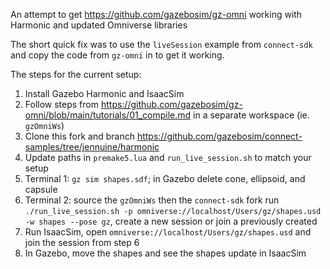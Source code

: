 An attempt to get https://github.com/gazebosim/gz-omni working with Harmonic and updated Omniverse libraries

The short quick fix was to use the `liveSession` example from `connect-sdk` and copy the code from `gz-omni` in to get it working.

The steps for the current setup:

1. Install Gazebo Harmonic and IsaacSim
2. Follow steps from https://github.com/gazebosim/gz-omni/blob/main/tutorials/01_compile.md in a separate workspace (ie. `gzOmniWs`)
3. Clone this fork and branch https://github.com/gazebosim/connect-samples/tree/jennuine/harmonic
4. Update paths in `premake5.lua` and `run_live_session.sh` to match your setup
5. Terminal 1: `gz sim shapes.sdf`; in Gazebo delete cone, ellipsoid, and capsule
6. Terminal 2: source the `gzOmniWs` then the `connect-sdk` fork run `./run_live_session.sh -p omniverse://localhost/Users/gz/shapes.usd -w shapes --pose gz`, create a new session or join a previously created
7. Run IsaacSim, open `omniverse://localhost/Users/gz/shapes.usd` and join the session from step 6
8. In Gazebo, move the shapes and see the shapes update in IsaacSim